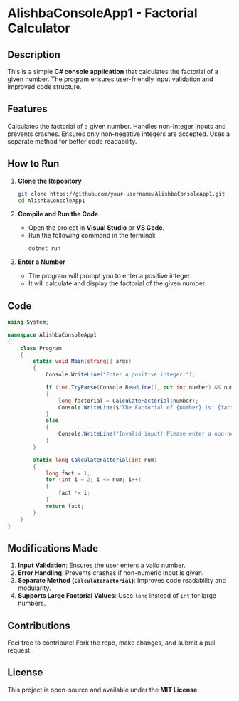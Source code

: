 
# AlishbaConsoleApp1 - Factorial Calculator

## Description
This is a simple **C# console application** that calculates the factorial of a given number. The program ensures user-friendly input validation and improved code structure.

## Features
 Calculates the factorial of a given number.
 Handles non-integer inputs and prevents crashes.
 Ensures only non-negative integers are accepted.
 Uses a separate method for better code readability.

## How to Run
1. **Clone the Repository**
   ```bash
   git clone https://github.com/your-username/AlishbaConsoleApp1.git
   cd AlishbaConsoleApp1
   ```

2. **Compile and Run the Code**
   - Open the project in **Visual Studio** or **VS Code**.
   - Run the following command in the terminal:
     ```bash
     dotnet run
     ```

3. **Enter a Number**
   - The program will prompt you to enter a positive integer.
   - It will calculate and display the factorial of the given number.

## Code
```csharp
using System;

namespace AlishbaConsoleApp1
{
    class Program
    {
        static void Main(string[] args)
        {
            Console.WriteLine("Enter a positive integer:");

            if (int.TryParse(Console.ReadLine(), out int number) && number >= 0)
            {
                long factorial = CalculateFactorial(number);
                Console.WriteLine($"The Factorial of {number} is: {factorial}");
            }
            else
            {
                Console.WriteLine("Invalid input! Please enter a non-negative integer.");
            }
        }

        static long CalculateFactorial(int num)
        {
            long fact = 1;
            for (int i = 2; i <= num; i++)
            {
                fact *= i;
            }
            return fact;
        }
    }
}
```

## Modifications Made
1. **Input Validation**: Ensures the user enters a valid number.
2. **Error Handling**: Prevents crashes if non-numeric input is given.
3. **Separate Method (`CalculateFactorial`)**: Improves code readability and modularity.
4. **Supports Large Factorial Values**: Uses `long` instead of `int` for large numbers.

## Contributions
Feel free to contribute! Fork the repo, make changes, and submit a pull request.

## License
This project is open-source and available under the **MIT License**.

